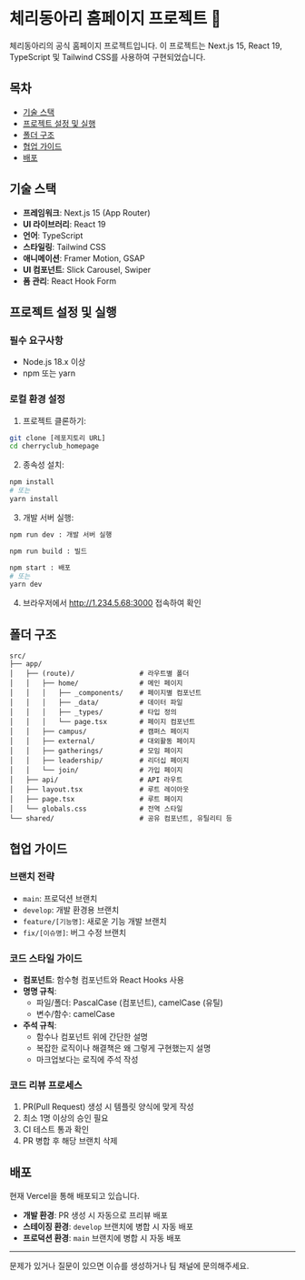 # 체리동아리 홈페이지 프로젝트 🍒

체리동아리의 공식 홈페이지 프로젝트입니다. 이 프로젝트는 Next.js 15, React 19, TypeScript 및 Tailwind CSS를 사용하여 구현되었습니다.

## 목차

- [기술 스택](#기술-스택)
- [프로젝트 설정 및 실행](#프로젝트-설정-및-실행)
- [폴더 구조](#폴더-구조)
- [협업 가이드](#협업-가이드)
- [배포](#배포)

## 기술 스택

- **프레임워크**: Next.js 15 (App Router)
- **UI 라이브러리**: React 19
- **언어**: TypeScript
- **스타일링**: Tailwind CSS
- **애니메이션**: Framer Motion, GSAP
- **UI 컴포넌트**: Slick Carousel, Swiper
- **폼 관리**: React Hook Form

## 프로젝트 설정 및 실행

### 필수 요구사항

- Node.js 18.x 이상
- npm 또는 yarn

### 로컬 환경 설정

1. 프로젝트 클론하기:

```bash
git clone [레포지토리 URL]
cd cherryclub_homepage
```

2. 종속성 설치:

```bash
npm install
# 또는
yarn install
```

3. 개발 서버 실행:

```bash
npm run dev : 개발 서버 실행

npm run build : 빌드

npm start : 배포
# 또는
yarn dev
```

4. 브라우저에서 http://1.234.5.68:3000 접속하여 확인

## 폴더 구조

```
src/
├── app/
│   ├── (route)/                # 라우트별 폴더
│   │   ├── home/               # 메인 페이지
│   │   │   ├── _components/    # 페이지별 컴포넌트
│   │   │   ├── _data/          # 데이터 파일
│   │   │   ├── _types/         # 타입 정의
│   │   │   └── page.tsx        # 페이지 컴포넌트
│   │   ├── campus/             # 캠퍼스 페이지
│   │   ├── external/           # 대외활동 페이지
│   │   ├── gatherings/         # 모임 페이지
│   │   ├── leadership/         # 리더십 페이지
│   │   └── join/               # 가입 페이지
│   ├── api/                    # API 라우트
│   ├── layout.tsx              # 루트 레이아웃
│   ├── page.tsx                # 루트 페이지
│   └── globals.css             # 전역 스타일
└── shared/                     # 공유 컴포넌트, 유틸리티 등
```

## 협업 가이드

### 브랜치 전략

- `main`: 프로덕션 브랜치
- `develop`: 개발 환경용 브랜치
- `feature/[기능명]`: 새로운 기능 개발 브랜치
- `fix/[이슈명]`: 버그 수정 브랜치

### 코드 스타일 가이드

- **컴포넌트**: 함수형 컴포넌트와 React Hooks 사용
- **명명 규칙**:
  - 파일/폴더: PascalCase (컴포넌트), camelCase (유틸)
  - 변수/함수: camelCase
- **주석 규칙**:
  - 함수나 컴포넌트 위에 간단한 설명
  - 복잡한 로직이나 해결책은 왜 그렇게 구현했는지 설명
  - 마크업보다는 로직에 주석 작성

### 코드 리뷰 프로세스

1. PR(Pull Request) 생성 시 템플릿 양식에 맞게 작성
2. 최소 1명 이상의 승인 필요
3. CI 테스트 통과 확인
4. PR 병합 후 해당 브랜치 삭제

## 배포

현재 Vercel을 통해 배포되고 있습니다.

- **개발 환경**: PR 생성 시 자동으로 프리뷰 배포
- **스테이징 환경**: `develop` 브랜치에 병합 시 자동 배포
- **프로덕션 환경**: `main` 브랜치에 병합 시 자동 배포

---

문제가 있거나 질문이 있으면 이슈를 생성하거나 팀 채널에 문의해주세요.

